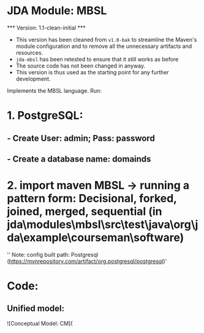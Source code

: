 # JDA Module: MBSL
*** Version: 1.1-clean-initial ***
- This version has been cleaned from `v1.0-bak` to streamline the Maven's module configuration and to remove all the unnecessary artifacts and resources.
- `jda-mbsl` has been retested to ensure that it still works as before
- The source code has not been changed in anyway. 
- This version is thus used as the starting point for any further development.

Implements the MBSL language.
Run:
# 1. PostgreSQL:
## - Create User: admin; Pass: password
## - Create a database name: domainds
# 2. import maven MBSL -> running a pattern form: Decisional, forked, joined, merged, sequential (in jda\modules\mbsl\src\test\java\org\jda\example\courseman\software)
'' Note:
config built path: Postgresql (https://mvnrepository.com/artifact/org.postgresql/postgresql)'
# Code:
## Unified model:
![Conceptual Model: CM](